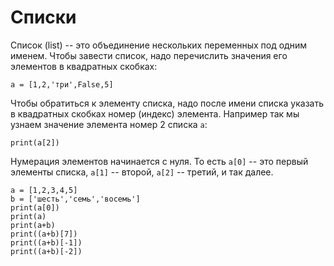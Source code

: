 # Списки

Список (list) -- это объединение нескольких переменных под одним именем. Чтобы завести список, надо перечислить значения его элементов в квадратных скобках:

    a = [1,2,'три',False,5]

Чтобы обратиться к элементу списка, надо после имени списка указать в квадратных скобках номер (индекс) элемента. Например так мы узнаем значение элемента номер 2 списка ```a```:

    print(a[2])

Нумерация элементов начинается с нуля. То есть ```a[0]``` -- это первый элементы списка, ```a[1]``` -- второй, ```a[2]``` -- третий, и так далее.

    a = [1,2,3,4,5]
    b = ['шесть','семь','восемь']
    print(a[0])
    print(a)
    print(a+b)
    print((a+b)[7])
    print((a+b)[-1])
    print((a+b)[-2])
    

